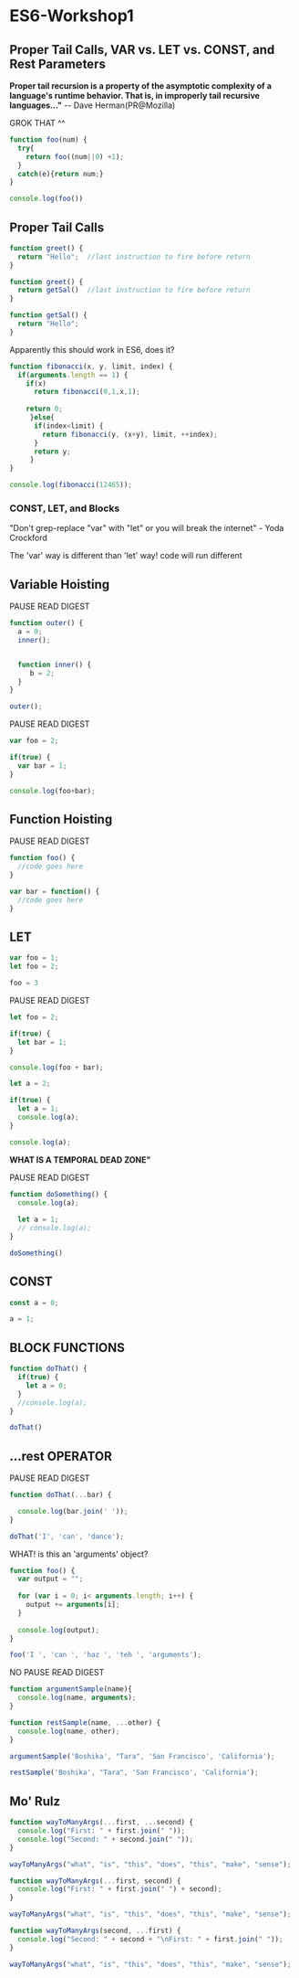 # ES6-Workshop1

## Proper Tail Calls, VAR vs. LET vs. CONST, and Rest Parameters

**Proper tail recursion is a property of the asymptotic complexity of a language's runtime behavior. That is, in improperly tail recursive languages..."**
      -- Dave Herman(PR@Mozilla)

GROK THAT ^^

```javascript
function foo(num) {
  try{
    return foo((num||0) +1);
  }
  catch(e){return num;}
}

console.log(foo())
```

## Proper Tail Calls

```javascript
function greet() {
  return "Hello";  //last instruction to fire before return
}
```

```javascript
function greet() {
  return getSal()  //last instruction to fire before return
}

function getSal() {
  return "Hello";
}
```
Apparently this should work in ES6, does it?

```javascript
function fibonacci(x, y, limit, index) {
  if(arguments.length == 1) {
    if(x) 
      return fibonacci(0,1,x,1);
    
    return 0;
     }else{
      if(index<limit) {
        return fibonacci(y, (x+y), limit, ++index);
      }
      return y;
     }
}

console.log(fibonacci(12465));
```
### CONST, LET, and Blocks
"Don't grep-replace "var" with "let" or you will break the internet"
        - Yoda Crockford

The 'var' way is different than 'let' way! code will run different

## Variable Hoisting
PAUSE READ DIGEST

```javascript
function outer() {
  a = 0;
  inner();


  function inner() {
     b = 2;
  }
}

outer();
```
PAUSE READ DIGEST

```javascript
var foo = 2;

if(true) {
  var bar = 1;
}

console.log(foo+bar);
```
## Function Hoisting

PAUSE READ DIGEST

```javascript
function foo() {
  //code goes here
}

var bar = function() {
  //code goes here
}
```

## LET

```javascript
var foo = 1;
let foo = 2;

foo = 3
```

PAUSE READ DIGEST

```javascript
let foo = 2;

if(true) {
  let bar = 1;
}

console.log(foo + bar);
```
```javascript
let a = 2;

if(true) {
  let a = 1;
  console.log(a);
}

console.log(a);
```

**WHAT IS A TEMPORAL DEAD ZONE"**

PAUSE READ DIGEST

```javascript
function doSomething() {
  console.log(a);
  
  let a = 1;
  // console.log(a);
}

doSomething()
```
## CONST

```javascript
const a = 0;

a = 1;
```

## BLOCK FUNCTIONS

```javascript
function doThat() {
  if(true) {
    let a = 0;
  }
  //console.log(a);
}

doThat()
```

## ...rest OPERATOR

PAUSE READ DIGEST

```javascript
function doThat(...bar) {

  console.log(bar.join(' '));
}

doThat('I', 'can', 'dance');
```
WHAT! is this an 'arguments' object?

```javascript
function foo() {
  var output = "";
  
  for (var i = 0; i< arguments.length; i++) {
    output += arguments[i];
  }
  
  console.log(output);
}

foo('I ', 'can ', 'haz ', 'teh ', 'arguments');
```
NO
PAUSE READ DIGEST

```javascript
function argumentSample(name){
  console.log(name, arguments);
}

function restSample(name, ...other) {
  console.log(name, other);
}

argumentSample('Boshika', "Tara", 'San Francisco', 'California');

restSample('Boshika', "Tara", 'San Francisco', 'California');

```

## Mo' Rulz

```javascript
function wayToManyArgs(...first, ...second) {
  console.log("First: " + first.join(" "));
  console.log("Second: " + second.join(" "));
}

wayToManyArgs("what", "is", "this", "does", "this", "make", "sense");
```

```javascript
function wayToManyArgs(...first, second) {
  console.log("First: " + first.join(" ") + second);
}

wayToManyArgs("what", "is", "this", "does", "this", "make", "sense");
```

```javascript
function wayToManyArgs(second, ...first) {
  console.log("Second: " + second + "\nFirst: " + first.join(" "));
}

wayToManyArgs("what", "is", "this", "does", "this", "make", "sense");
```




